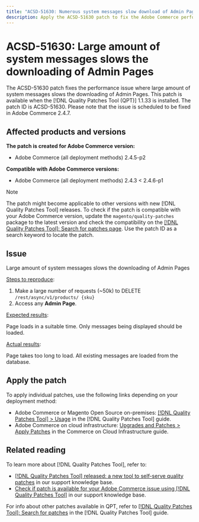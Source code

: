 ```yaml
---
title: "ACSD-51630: Numerous system messages slow download of Admin Pages"
description: Apply the ACSD-51630 patch to fix the Adobe Commerce performance issue where a large amount of system messages slows the downloading of Admin Pages.
---
```

# ACSD-51630: Large amount of system messages slows the downloading of Admin Pages

The ACSD-51630 patch fixes the performance issue where large amount of system messages slows the downloading of Admin Pages. This patch is available when the [!DNL Quality Patches Tool (QPT)] 1.1.33 is installed. The patch ID is ACSD-51630. Please note that the issue is scheduled to be fixed in Adobe Commerce 2.4.7.

## Affected products and versions

**The patch is created for Adobe Commerce version:**

* Adobe Commerce (all deployment methods) 2.4.5-p2

**Compatible with Adobe Commerce versions:**

* Adobe Commerce (all deployment methods) 2.4.3 < 2.4.6-p1

>[!NOTE]
>
>The patch might become applicable to other versions with new [!DNL Quality Patches Tool] releases. To check if the patch is compatible with your Adobe Commerce version, update the `magento/quality-patches` package to the latest version and check the compatibility on the [[!DNL Quality Patches Tool]: Search for patches page](https://experienceleague.adobe.com/tools/commerce-quality-patches/index.html). Use the patch ID as a search keyword to locate the patch.

## Issue

Large amount of system messages slows the downloading of Admin Pages

<u>Steps to reproduce</u>:

1. Make a large number of requests (~50k) to DELETE `/rest/async/v1/products/ {sku}`
1. Access any **Admin Page**.

<u>Expected results</u>:

Page loads in a suitable time. Only messages being displayed should be loaded.

<u>Actual results</u>:

Page takes too long to load. All existing messages are loaded from the database.

## Apply the patch

To apply individual patches, use the following links depending on your deployment method:

* Adobe Commerce or Magento Open Source on-premises: [[!DNL Quality Patches Tool] > Usage](https://experienceleague.adobe.com/docs/commerce-operations/tools/quality-patches-tool/usage.html) in the [!DNL Quality Patches Tool] guide.
* Adobe Commerce on cloud infrastructure: [Upgrades and Patches > Apply Patches](https://experienceleague.adobe.com/docs/commerce-cloud-service/user-guide/develop/upgrade/apply-patches.html) in the Commerce on Cloud Infrastructure guide.

## Related reading

To learn more about [!DNL Quality Patches Tool], refer to:

* [[!DNL Quality Patches Tool] released: a new tool to self-serve quality patches](/help/announcements/adobe-commerce-announcements/magento-quality-patches-released-new-tool-to-self-serve-quality-patches.md) in our support knowledge base.
* [Check if patch is available for your Adobe Commerce issue using [!DNL Quality Patches Tool]](/help/support-tools/patches-available-in-qpt-tool/check-patch-for-magento-issue-with-magento-quality-patches.md) in our support knowledge base.

For info about other patches available in QPT, refer to [[!DNL Quality Patches Tool]: Search for patches](https://experienceleague.adobe.com/tools/commerce-quality-patches/index.html) in the [!DNL Quality Patches Tool] guide.
